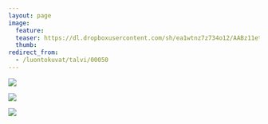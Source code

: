 ```yaml
---
layout: page
image:
  feature:
  teaser: https://dl.dropboxusercontent.com/sh/ea1wtnz7z734o12/AABz11etK5VJOoaRW0KIcy9ka/luontokuvat/talvi/3/DS43934-245px.jpg
  thumb:
redirect_from:
  - /luontokuvat/talvi/00050
---
```


[![](https://dl.dropboxusercontent.com/sh/ea1wtnz7z734o12/AABZzb8N_-tCJrgKkxeyWYRXa/luontokuvat/talvi/3/DS43930-800px.jpg)](https://dl.dropboxusercontent.com/sh/ea1wtnz7z734o12/AADaE_ZmzpXS0YKSw0cm3g4za/luontokuvat/talvi/3/DS43930.jpg)

[![](https://dl.dropboxusercontent.com/sh/ea1wtnz7z734o12/AACOkRtJH9KRIIvGuqfP4B6wa/luontokuvat/talvi/3/DS43937-800px.jpg)](https://dl.dropboxusercontent.com/sh/ea1wtnz7z734o12/AAAVe1_LfcRYTUgEM2oSOrioa/luontokuvat/talvi/3/DS43937.jpg)

[![](https://dl.dropboxusercontent.com/sh/ea1wtnz7z734o12/AAA7JN1Kp7-a6fQd_neMXbNta/luontokuvat/talvi/3/DS43934-800px.jpg)](https://dl.dropboxusercontent.com/sh/ea1wtnz7z734o12/AAAB492niqMUzdi9QfAfq7iZa/luontokuvat/talvi/3/DS43934.jpg)
